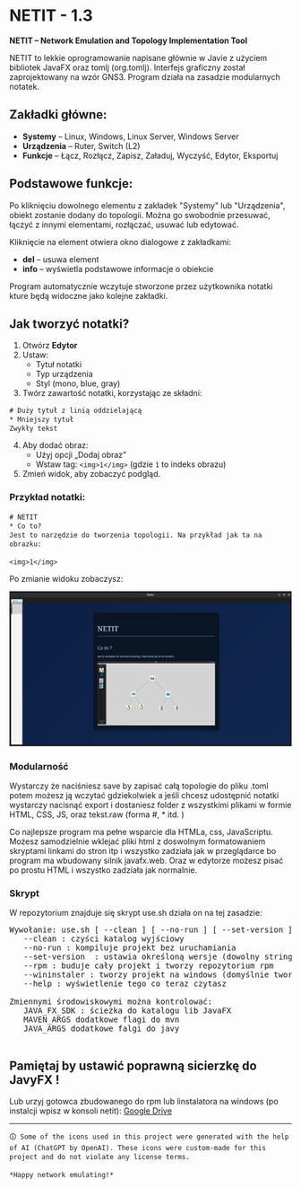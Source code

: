 # NETIT - 1.3

**NETIT – Network Emulation and Topology Implementation Tool**

NETIT to lekkie oprogramowanie napisane głównie w Javie z użyciem bibliotek JavaFX oraz tomlj (org.tomlj). Interfejs graficzny został zaprojektowany na wzór GNS3. Program działa na zasadzie modularnych notatek.

## Zakładki główne:

- **Systemy** – Linux, Windows, Linux Server, Windows Server  
- **Urządzenia** – Ruter, Switch (L2)  
- **Funkcje** – Łącz, Rozłącz, Zapisz, Załaduj, Wyczyść, Edytor, Eksportuj  

## Podstawowe funkcje:

Po kliknięciu dowolnego elementu z zakładek "Systemy" lub "Urządzenia", obiekt zostanie dodany do topologii. Można go swobodnie przesuwać, łączyć z innymi elementami, rozłączać, usuwać lub edytować.

Kliknięcie na element otwiera okno dialogowe z zakładkami:
- **del** – usuwa element  
- **info** – wyświetla podstawowe informacje o obiekcie  

Program automatycznie wczytuje stworzone przez użytkownika notatki kture będą widoczne jako kolejne zakładki.

## Jak tworzyć notatki?

1. Otwórz **Edytor**
2. Ustaw:
   - Tytuł notatki
   - Typ urządzenia
   - Styl (mono, blue, gray)
3. Twórz zawartość notatki, korzystając ze składni:

```
# Duży tytuł z linią oddzielającą
* Mniejszy tytuł
Zwykły tekst
```

4. Aby dodać obraz:
   - Użyj opcji „Dodaj obraz”
   - Wstaw tag: `<img>1</img>` (gdzie `1` to indeks obrazu)
5. Zmień widok, aby zobaczyć podgląd.

### Przykład notatki:

```
# NETIT
* Co to?
Jest to narzędzie do tworzenia topologii. Na przykład jak ta na obrazku:

<img>1</img>
```

Po zmianie widoku zobaczysz:

![Obraz topologii](src/other/ob1.png)


### Modularność

Wystarczy że naciśniesz save by zapisać całą topologie do pliku .toml potem możesz ją wczytać gdziekolwiek a jeśli chcesz udostępnić notatki wystarczy nacisnąć export i dostaniesz folder z wszystkimi plikami w formie HTML, CSS, JS, oraz tekst.raw (forma #, * itd. )

Co najlepsze program ma pełne wsparcie dla HTMLa, css, JavaScriptu. Możesz samodzielnie wklejać pliki html z doswolnym formatowaniem skryptami linkami do stron itp i wszystko zadziała jak w przeglądarce bo program ma wbudowany silnik javafx.web. Oraz w edytorze możesz pisać po prostu HTML i wszystko zadziała jak normalnie.

### Skrypt
W repozytorium znajduje się skrypt use.sh działa on na tej zasadzie:

<pre>
Wywołanie: use.sh [ --clean ] [ --no-run ] [ --set-version <version>] [ --rpm ] [ --wininstaler ] [ --help ]
   --clean : czyści katalog wyjściowy
   --no-run : kompiluje projekt bez uruchamiania
   --set-version <version> : ustawia określoną wersje (dowolny string)
   --rpm : buduje cały projekt i tworzy repozytorium rpm
   --wininstaler : tworzy projekt na windows (domyślnie tworzy na linux)
   --help : wyświetlenie tego co teraz czytasz
 
Zmiennymi środowiskowymi można kontrolować:
   JAVA_FX_SDK : ścieżka do katalogu lib JavaFX
   MAVEN_ARGS dodatkowe flagi do mvn
   JAVA_ARGS dodatkowe falgi do javy

</pre>

 ## Pamiętaj by ustawić poprawną sicierzkę do JavyFX ! 
 Lub urzyj gotowca zbudowanego do rpm lub linstalatora na windows (po instalcji wpisz w konsoli netit):
 [Google Drive]( https://drive.google.com/drive/folders/17C-igY_6j2UcYgBPe5AKYI2uKE18AtZN?usp=drive_link)




---
 	🛈 Some of the icons used in this project were generated with the help of AI (ChatGPT by OpenAI). These icons were custom-made for this project and do not violate any license terms.
	
	*Happy network emulating!*
